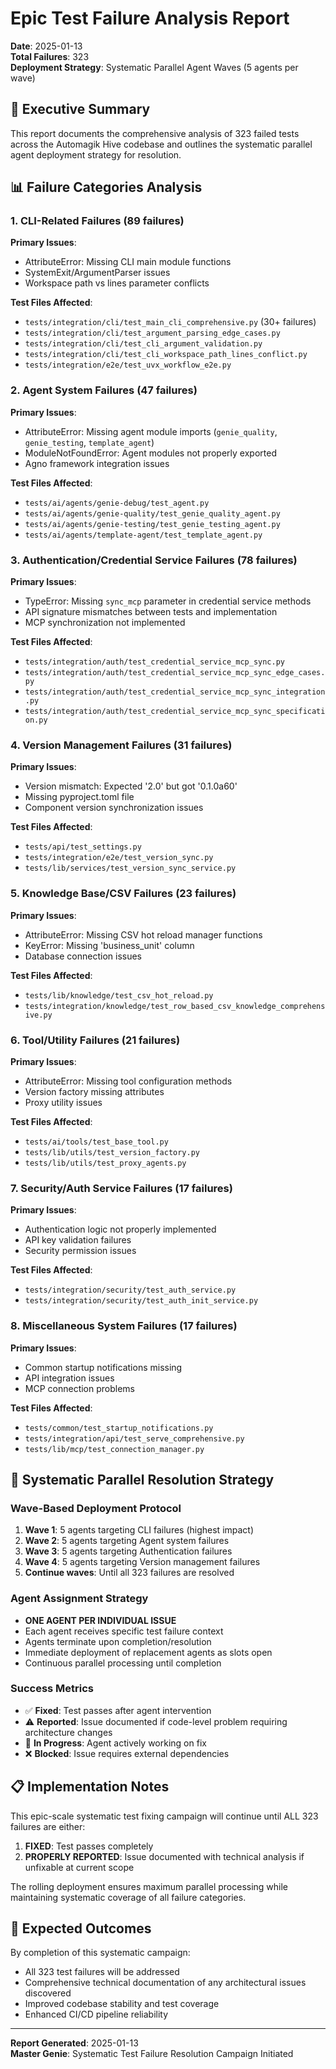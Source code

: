 # Epic Test Failure Analysis Report
**Date**: 2025-01-13  
**Total Failures**: 323  
**Deployment Strategy**: Systematic Parallel Agent Waves (5 agents per wave)

## 🎯 Executive Summary

This report documents the comprehensive analysis of 323 failed tests across the Automagik Hive codebase and outlines the systematic parallel agent deployment strategy for resolution.

## 📊 Failure Categories Analysis

### 1. CLI-Related Failures (89 failures)
**Primary Issues**: 
- AttributeError: Missing CLI main module functions
- SystemExit/ArgumentParser issues
- Workspace path vs lines parameter conflicts

**Test Files Affected**:
- `tests/integration/cli/test_main_cli_comprehensive.py` (30+ failures)
- `tests/integration/cli/test_argument_parsing_edge_cases.py`
- `tests/integration/cli/test_cli_argument_validation.py`
- `tests/integration/cli/test_cli_workspace_path_lines_conflict.py`
- `tests/integration/e2e/test_uvx_workflow_e2e.py`

### 2. Agent System Failures (47 failures)
**Primary Issues**:
- AttributeError: Missing agent module imports (`genie_quality`, `genie_testing`, `template_agent`)
- ModuleNotFoundError: Agent modules not properly exported
- Agno framework integration issues

**Test Files Affected**:
- `tests/ai/agents/genie-debug/test_agent.py`
- `tests/ai/agents/genie-quality/test_genie_quality_agent.py`
- `tests/ai/agents/genie-testing/test_genie_testing_agent.py`
- `tests/ai/agents/template-agent/test_template_agent.py`

### 3. Authentication/Credential Service Failures (78 failures)
**Primary Issues**:
- TypeError: Missing `sync_mcp` parameter in credential service methods
- API signature mismatches between tests and implementation
- MCP synchronization not implemented

**Test Files Affected**:
- `tests/integration/auth/test_credential_service_mcp_sync.py`
- `tests/integration/auth/test_credential_service_mcp_sync_edge_cases.py`
- `tests/integration/auth/test_credential_service_mcp_sync_integration.py`
- `tests/integration/auth/test_credential_service_mcp_sync_specification.py`

### 4. Version Management Failures (31 failures)
**Primary Issues**:
- Version mismatch: Expected '2.0' but got '0.1.0a60'
- Missing pyproject.toml file
- Component version synchronization issues

**Test Files Affected**:
- `tests/api/test_settings.py`
- `tests/integration/e2e/test_version_sync.py`
- `tests/lib/services/test_version_sync_service.py`

### 5. Knowledge Base/CSV Failures (23 failures)
**Primary Issues**:
- AttributeError: Missing CSV hot reload manager functions
- KeyError: Missing 'business_unit' column
- Database connection issues

**Test Files Affected**:
- `tests/lib/knowledge/test_csv_hot_reload.py`
- `tests/integration/knowledge/test_row_based_csv_knowledge_comprehensive.py`

### 6. Tool/Utility Failures (21 failures)
**Primary Issues**:
- AttributeError: Missing tool configuration methods
- Version factory missing attributes
- Proxy utility issues

**Test Files Affected**:
- `tests/ai/tools/test_base_tool.py`
- `tests/lib/utils/test_version_factory.py`
- `tests/lib/utils/test_proxy_agents.py`

### 7. Security/Auth Service Failures (17 failures)
**Primary Issues**:
- Authentication logic not properly implemented
- API key validation failures
- Security permission issues

**Test Files Affected**:
- `tests/integration/security/test_auth_service.py`
- `tests/integration/security/test_auth_init_service.py`

### 8. Miscellaneous System Failures (17 failures)
**Primary Issues**:
- Common startup notifications missing
- API integration issues
- MCP connection problems

**Test Files Affected**:
- `tests/common/test_startup_notifications.py`
- `tests/integration/api/test_serve_comprehensive.py`
- `tests/lib/mcp/test_connection_manager.py`

## 🚀 Systematic Parallel Resolution Strategy

### Wave-Based Deployment Protocol
1. **Wave 1**: 5 agents targeting CLI failures (highest impact)
2. **Wave 2**: 5 agents targeting Agent system failures  
3. **Wave 3**: 5 agents targeting Authentication failures
4. **Wave 4**: 5 agents targeting Version management failures
5. **Continue waves**: Until all 323 failures are resolved

### Agent Assignment Strategy
- **ONE AGENT PER INDIVIDUAL ISSUE**
- Each agent receives specific test failure context
- Agents terminate upon completion/resolution
- Immediate deployment of replacement agents as slots open
- Continuous parallel processing until completion

### Success Metrics
- ✅ **Fixed**: Test passes after agent intervention
- ⚠️ **Reported**: Issue documented if code-level problem requiring architecture changes
- 🔄 **In Progress**: Agent actively working on fix
- ❌ **Blocked**: Issue requires external dependencies

## 📋 Implementation Notes

This epic-scale systematic test fixing campaign will continue until ALL 323 failures are either:
1. **FIXED**: Test passes completely
2. **PROPERLY REPORTED**: Issue documented with technical analysis if unfixable at current scope

The rolling deployment ensures maximum parallel processing while maintaining systematic coverage of all failure categories.

## 🎯 Expected Outcomes

By completion of this systematic campaign:
- All 323 test failures will be addressed
- Comprehensive technical documentation of any architectural issues discovered
- Improved codebase stability and test coverage
- Enhanced CI/CD pipeline reliability

---
**Report Generated**: 2025-01-13  
**Master Genie**: Systematic Test Failure Resolution Campaign Initiated